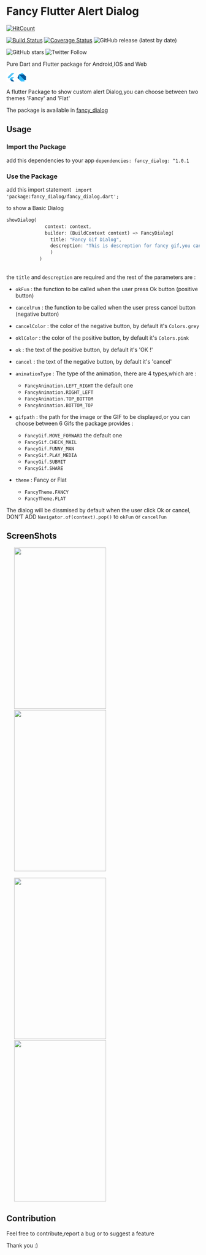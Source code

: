 # Fancy Flutter Alert Dialog

[![HitCount](http://hits.dwyl.com/DokkarRachidReda/Fancy-Flutter-Alert-Dialog.svg)](http://hits.dwyl.com/DokkarRachidReda/Fancy-Flutter-Alert-Dialog)

[![Build Status](https://travis-ci.com/DokkarRachidReda/Fancy-Flutter-Alert-Dialog.svg?branch=master)](https://travis-ci.com/DokkarRachidReda/Fancy-Flutter-Alert-Dialog) [![Coverage Status](https://coveralls.io/repos/github/DokkarRachidReda/Fancy-Flutter-Alert-Dialog/badge.svg?branch=master)](https://coveralls.io/github/DokkarRachidReda/Fancy-Flutter-Alert-Dialog?branch=master) ![GitHub release (latest by date)](https://img.shields.io/github/v/release/DokkarRachidReda/Fancy-Flutter-Alert-Dialog?style=plastic)


![GitHub stars](https://img.shields.io/github/stars/DokkarRachidReda/Fancy-Flutter-Alert-Dialog?style=social) ![Twitter Follow](https://img.shields.io/twitter/follow/DokkarReda?style=social)

Pure Dart and Flutter package for Android,IOS and Web 


<code><img height="24" src="https://raw.githubusercontent.com/github/explore/80688e429a7d4ef2fca1e82350fe8e3517d3494d/topics/flutter/flutter.png"></code>
<code><img height="24" src="https://raw.githubusercontent.com/github/explore/80688e429a7d4ef2fca1e82350fe8e3517d3494d/topics/dart/dart.png"></code>

A flutter Package to show custom alert Dialog,you can choose between two themes 'Fancy' and 'Flat'

The package is available in [fancy_dialog](https://pub.dev/packages/fancy_dialog)

## Usage 

### Import the Package 
add this dependencies to your app
``` dependencies: fancy_dialog: ^1.0.1 ```
### Use the Package
add this import statement 
``` import 'package:fancy_dialog/fancy_dialog.dart';```

to show a Basic Dialog

```Dart
showDialog(
              context: context,
              builder: (BuildContext context) => FancyDialog(
                title: "Fancy Gif Dialog",
                descreption: "This is descreption for fancy gif,you can load any image or gif to be displayed :), and you can choose between two themes Fancy and Flat",
                )
            ) 
          
```
         
the  ``` title ``` and ``` descreption ``` are required
 and the rest of the parameters are :
 * ``` okFun ``` : the function to be called when the user press Ok button (positive button)
 * ``` cancelFun ``` : the function to be called when the user press cancel button (negative button)
 * ``` cancelColor ``` : the color of the negative button, by default it's ``` Colors.grey ```
 * ``` oklColor ``` : the color of the positive button, by default it's ``` Colors.pink ```
 * ``` ok ``` : the text of the positive button, by default it's 'OK !'
 * ``` cancel ``` : the text of the negative button, by default it's 'cancel'
 * ``` animationType ``` : The type of the animation, there are 4 types,which are :

      *  ```FancyAnimation.LEFT_RIGHT```    the default one
      *  ``` FancyAnimation.RIGHT_LEFT ```
      *  ``` FancyAnimation.TOP_BOTTOM ``` 
      *  ``` FancyAnimation.BOTTOM_TOP ```
      
 * ``` gifpath ``` : the path for the image or the GIF to be displayed,or you can choose between 6 Gifs the package provides :
      
      * ```FancyGif.MOVE_FORWARD``` the default one
      * ```FancyGif.CHECK_MAIL```
      * ```FancyGif.FUNNY_MAN```
      * ```FancyGif.PLAY_MEDIA```
      * ```FancyGif.SUBMIT```
      * ```FancyGif.SHARE```

 * ``` theme ``` : Fancy or Flat 

     * ``` FancyTheme.FANCY ```
     * ``` FancyTheme.FLAT ```

The dialog will be dissmised by default when the user click Ok or cancel, DON'T ADD 
```Navigator.of(context).pop()``` to  ``` okFun ``` or ``` cancelFun ```

## ScreenShots

<img src="https://github.com/DokkarRachidReda/Fancy-Flutter-Alert-Dialog/blob/master/Screenshots/1.gif" height="420" width="240" hspace="20"><img src="https://github.com/DokkarRachidReda/Fancy-Flutter-Alert-Dialog/blob/master/Screenshots/2_flat.gif" height="420" width="240" hspace="20">

<img src="https://github.com/DokkarRachidReda/Fancy-Flutter-Alert-Dialog/blob/master/Screenshots/3.gif" height="420" width="240" hspace="20"><img src="https://github.com/DokkarRachidReda/Fancy-Flutter-Alert-Dialog/blob/master/Screenshots/4_flat.gif" height="420" width="240" hspace="20">
## Contribution 
Feel free to contribute,report a bug or to suggest a feature

Thank you :)
